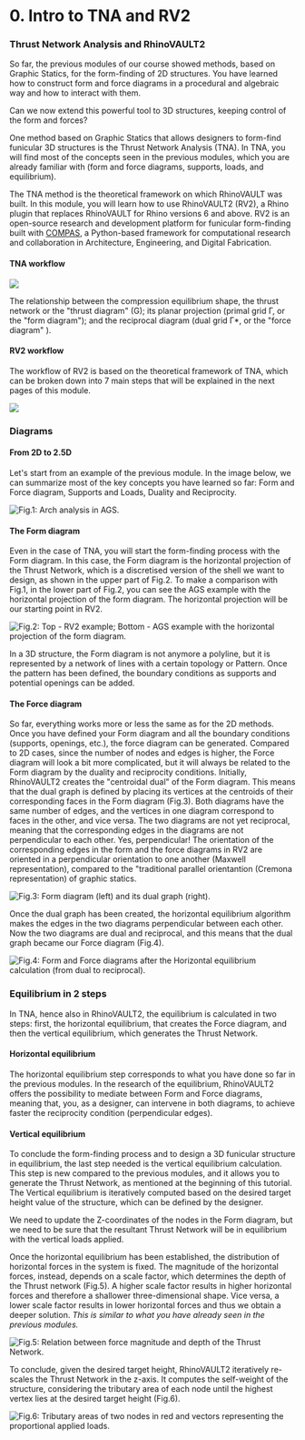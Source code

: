 # 0. Intro to TNA and RV2

### Thrust Network Analysis and RhinoVAULT2

So far, the previous modules of our course showed methods, based on Graphic Statics, for the form-finding of 2D structures. You have learned how to construct form and force diagrams in a procedural and algebraic way and how to interact with them.&#x20;

Can we now extend this powerful tool to 3D structures, keeping control of the form and forces? &#x20;

One method based on Graphic Statics that allows designers to form-find funicular 3D structures is the Thrust Network Analysis (TNA). In TNA, you will find most of the concepts seen in the previous modules, which you are already familiar with (form and force diagrams, supports, loads, and equilibrium).&#x20;

The TNA method is the theoretical framework on which RhinoVAULT was built. In this module, you will learn how to use RhinoVAULT2 (RV2), a Rhino plugin that replaces RhinoVAULT for Rhino versions 6 and above. RV2 is an open-source research and development platform for funicular form-finding built with [COMPAS](https://compas-dev.github.io/), a Python-based framework for computational research and collaboration in Architecture, Engineering, and Digital Fabrication. &#x20;

#### TNA workflow

![](<../../../.gitbook/assets/image (55).png>)

The relationship between the compression equilibrium shape, the thrust network or the "thrust diagram" (G); its planar projection (primal grid Γ, or the "form diagram"); and the reciprocal diagram (dual grid Γ\*, or the "force diagram" ).

#### RV2 workflow

The workflow of RV2 is based on the theoretical framework of TNA, which can be broken down into 7 main steps that will be explained in the next pages of this module.

![](<../../../.gitbook/assets/image (326).png>)

### Diagrams

#### From 2D to 2.5D

Let's start from an example of the previous module. In the image below, we can summarize most of the key concepts you have learned so far: Form and Force diagram, Supports and Loads, Duality and Reciprocity.

![Fig.1: Arch analysis in AGS.](<../../../.gitbook/assets/image (356).png>)

#### The Form diagram

Even in the case of TNA, you will start the form-finding process with the Form diagram. In this case, the Form diagram is the horizontal projection of the Thrust Network, which is a discretised version of the shell we want to design, as shown in the upper part of Fig.2. To make a comparison with Fig.1, in the lower part of Fig.2, you can see the AGS example with the horizontal projection of the form diagram. The horizontal projection will be our starting point in RV2.&#x20;

![Fig.2: Top - RV2 example; Bottom - AGS example with the horizontal projection of the form diagram.](<../../../.gitbook/assets/image (245).png>)

In a 3D structure, the Form diagram is not anymore a polyline, but it is represented by a network of lines with a certain topology or Pattern. Once the pattern has been defined, the boundary conditions as supports and potential openings can be added.&#x20;

#### The Force diagram

So far, everything works more or less the same as for the 2D methods. Once you have defined your Form diagram and all the boundary conditions (supports, openings, etc.), the force diagram can be generated. Compared to 2D cases, since the number of nodes and edges is higher, the Force diagram will look a bit more complicated, but it will always be related to the Form diagram by the duality and reciprocity conditions. Initially, RhinoVAULT2 creates the "centroidal dual" of the Form diagram. This means that the dual graph is defined by placing its vertices at the centroids of their corresponding faces in the Form diagram (Fig.3). Both diagrams have the same number of edges, and the vertices in one diagram correspond to faces in the other, and vice versa. The two diagrams are not yet reciprocal, meaning that the corresponding edges in the diagrams are not perpendicular to each other. Yes, perpendicular! The orientation of the corresponding edges in the form and the force diagrams in RV2 are oriented in a perpendicular orientation to one another (Maxwell representation), compared to the "traditional parallel orientantion (Cremona representation) of graphic statics.&#x20;

![Fig.3: Form diagram (left) and its dual graph (right).](<../../../.gitbook/assets/image (35).png>)

Once the dual graph has been created, the horizontal equilibrium algorithm makes the edges in the two diagrams perpendicular between each other. Now the two diagrams are dual and reciprocal, and this means that the dual graph became our Force diagram (Fig.4).

![Fig.4: Form and Force diagrams after the Horizontal equilibrium calculation (from dual to reciprocal).](<../../../.gitbook/assets/image (85).png>)

### Equilibrium in 2 steps

In TNA, hence also in RhinoVAULT2, the equilibrium is calculated in two steps: first, the horizontal equilibrium, that creates the Force diagram, and then the vertical equilibrium, which generates the Thrust Network.

#### Horizontal equilibrium

The horizontal equilibrium step corresponds to what you have done so far in the previous modules. In the research of the equilibrium, RhinoVAULT2 offers the possibility to mediate between Form and Force diagrams, meaning that, you, as a designer, can intervene in both diagrams, to achieve faster the reciprocity condition (perpendicular edges).

#### Vertical equilibrium

To conclude the form-finding process and to design a 3D funicular structure in equilibrium, the last step needed is the vertical equilibrium calculation. This step is new compared to the previous modules, and it allows you to generate the Thrust Network, as mentioned at the beginning of this tutorial. The Vertical equilibrium is iteratively computed based on the desired target height value of the structure, which can be defined by the designer.&#x20;

We need to update the Z-coordinates of the nodes in the Form diagram, but we need to be sure that the resultant Thrust Network will be in equilibrium with the vertical loads applied.&#x20;

Once the horizontal equilibrium has been established, the distribution of horizontal forces in the system is fixed. The magnitude of the horizontal forces, instead, depends on a scale factor, which determines the depth of the Thrust network (Fig.5). A higher scale factor results in higher horizontal forces and therefore a shallower three-dimensional shape. Vice versa, a lower scale factor results in lower horizontal forces and thus we obtain a deeper solution. _This is similar to what you have already seen in the previous modules._&#x20;

![Fig.5: Relation between force magnitude and depth of the Thrust Network.](<../../../.gitbook/assets/image (358).png>)

To conclude, given the desired target height, RhinoVAULT2 iteratively re-scales the Thrust Network in the z-axis. It computes the self-weight of the structure, considering the tributary area of each node until the highest vertex lies at the desired target height (Fig.6).

![Fig.6: Tributary areas of two nodes in red and vectors representing the proportional applied loads.](<../../../.gitbook/assets/image (122).png>)
